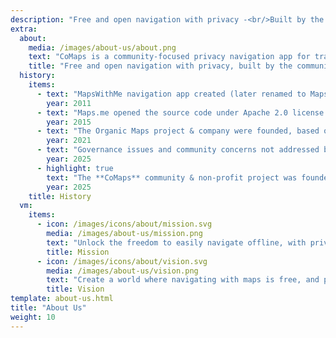 ```yaml
---
description: "Free and open navigation with privacy -<br/>Built by the community"
extra:
  about:
    media: /images/about-us/about.png
    text: "CoMaps is a community-focused privacy navigation app for travelers - drivers, hikers, and cyclists. It uses the crowd-sourced OpenStreetMap data with contributors from all over the globe. It offers navigation with privacy - no identifying people and no data collection. CoMaps features can operate without an active internet connection for offline navigation at urban or distant locations, where cellular service is not available. CoMaps is an open-source project, and prioritizes community development."
    title: "Free and open navigation with privacy, built by the community"
  history:
    items:
      - text: "MapsWithMe navigation app created (later renamed to Maps.me)"
        year: 2011
      - text: "Maps.me opened the source code under Apache 2.0 license."
        year: 2015
      - text: "The Organic Maps project & company were founded, based on the Maps.Me source code."
        year: 2021
      - text: "Governance issues and community concerns not addressed by company shareholders stalled the development of Organic Maps for months."
        year: 2025
      - highlight: true
        text: "The **CoMaps** community & non-profit project was founded by former Organic Maps contributors, based on the Organic Maps source code."
        year: 2025
    title: History
  vm:
    items:
      - icon: /images/icons/about/mission.svg
        media: /images/about-us/mission.png
        text: "Unlock the freedom to easily navigate offline, with privacy-focused maps for drivers, hikers, and cyclists, powered by the community."
        title: Mission
      - icon: /images/icons/about/vision.svg
        media: /images/about-us/vision.png
        text: "Create a world where navigating with maps is free, and privacy by default is the top choice on the planet."
        title: Vision
template: about-us.html
title: "About Us"
weight: 10
---
```

